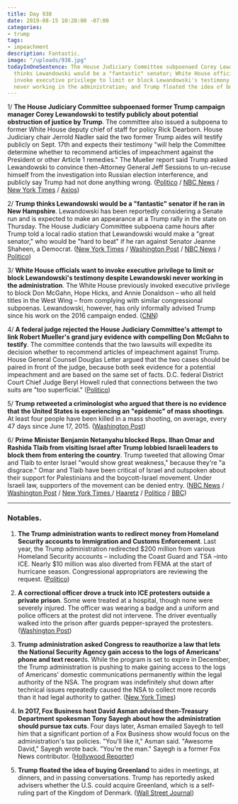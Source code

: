 ```yaml
---
title: Day 938
date: 2019-08-15 10:28:00 -07:00
categories:
- trump
tags:
- impeachment
description: Fantastic.
image: "/uploads/938.jpg"
todayInOneSentence: The House Judiciary Committee subpoenaed Corey Lewandowski; Trump
  thinks Lewandowski would be a "fantastic" senator; White House officials want to
  invoke executive privilege to limit or block Lewandowski's testimony despite Lewandowski
  never working in the administration; and Trump floated the idea of buying Greenland.
---
```


1/ **The House Judiciary Committee subpoenaed former Trump campaign manager Corey Lewandowski to testify publicly about potential obstruction of justice by Trump**. The committee also issued a subpoena to former White House deputy chief of staff for policy Rick Dearborn. House Judiciary chair Jerrold Nadler said the two former Trump aides will testify publicly on Sept. 17th and expects their testimony "will help the Committee determine whether to recommend articles of impeachment against the President or other Article 1 remedies." The Mueller report said Trump asked Lewandowski to convince then-Attorney General Jeff Sessions to un-recuse himself from the investigation into Russian election interference, and publicly say Trump had not done anything wrong. ([Politico](https://www.politico.com/story/2019/08/15/house-dems-subpoena-corey-lewandowski-in-ongoing-trump-obstruction-probe-1464590) / [NBC News](https://www.nbcnews.com/politics/donald-trump/house-panel-subpoenas-corey-lewandowski-amid-possible-senate-run-n1042816) / [New York Times](https://www.nytimes.com/2019/08/15/us/politics/corey-lewandowski-subpoena-obstruction.html) / [Axios](https://www.axios.com/house-judiciary-subpoena-corey-lewandowski-rick-dearborn-808c485a-de0f-424a-b6b9-9a5c92ffdbd4.html))

2/ **Trump thinks Lewandowski would be a "fantastic" senator if he ran in New Hampshire**. Lewandowski has been reportedly considering a Senate run and is expected to make an appearance at a Trump rally in the state on Thursday. The House Judiciary Committee subpoena came hours after Trump told a local radio station that Lewandowski would make a "great senator," who would be "hard to beat" if he ran against Senator Jeanne Shaheen, a Democrat. ([New York Times](https://www.nytimes.com/2019/08/15/us/politics/corey-lewandowski-senate-new-hampshire.html) / [Washington Post](https://www.washingtonpost.com/politics/as-lewandowski-considers-senate-bid-trump-promotes-his-planned-appearance-with-him-at-nh-rally/2019/08/15/5c28f7d8-bf5a-11e9-b873-63ace636af08_story.html) / [NBC News](https://www.nbcnews.com/politics/donald-trump/house-panel-subpoenas-corey-lewandowski-amid-possible-senate-run-n1042816) / [Politico](https://www.politico.com/story/2019/08/15/trump-corey-lewandowski-running-senate-1463654))

3/ **White House officials want to invoke executive privilege to limit or block Lewandowski's testimony despite Lewandowski never working in the administration**. The White House previously invoked executive privilege to block Don McGahn, Hope Hicks, and Annie Donaldson – who all held titles in the West Wing – from complying with similar congressional subpoenas. Lewandowski, however, has only informally advised Trump since his work on the 2016 campaign ended. ([CNN](https://www.cnn.com/2019/08/15/politics/executive-privilege-corey-lewandowski-subpoena-white-house/index.html))

4/ **A federal judge rejected the House Judiciary Committee's attempt to link Robert Mueller's grand jury evidence with compelling Don McGahn to testify**. The committee contends that the two lawsuits will expedite its decision whether to recommend articles of impeachment against Trump. House General Counsel Douglas Letter argued that the two cases should be paired in front of the judge, because both seek evidence for a potential impeachment and are based on the same set of facts. D.C. federal District Court Chief Judge Beryl Howell ruled that connections between the two suits are "too superficial." ([Politico](https://www.politico.com/story/2019/08/14/judge-rejects-mcgahn-grand-jury-lawsuits-1462917))

5/ **Trump retweeted a criminologist who argued that there is no evidence that the United States is experiencing an "epidemic" of mass shootings**. At least four people have been killed in a mass shooting, on average, every 47 days since June 17, 2015. ([Washington Post](https://www.washingtonpost.com/politics/trump-promotes-views-of-a-criminologist-who-says-theres-no-evidence-of-a-mass-shooting-epidemic/2019/08/15/132c31da-bf4b-11e9-b873-63ace636af08_story.html))

6/ **Prime Minister Benjamin Netanyahu blocked Reps. Ilhan Omar and Rashida Tlaib from visiting Israel after Trump lobbied Israeli leaders to block them from entering the country**. Trump tweeted that allowing Omar and Tlaib to enter Israel "would show great weakness," because they're "a disgrace." Omar and Tlaib have been critical of Israel and outspoken about their support for Palestinians and the boycott-Israel movement. Under Israeli law, supporters of the movement can be denied entry. ([NBC News](https://www.nbcnews.com/politics/donald-trump/trump-urges-israel-block-omar-tlaib-visit-n1042691) / [Washington Post](https://www.washingtonpost.com/world/national-security/netanyahu-considers-blocking-omar-tlaib-from-entering-israel-ahead-of-a-planned-weekend-visit/2019/08/15/d69983ce-d15b-4074-8590-c6f69bd4a084_story.html) / [New York Times ](https://www.nytimes.com/2019/08/15/world/middleeast/trump-israel-omar-tlaib.html)/ [Haaretz](https://www.haaretz.com/israel-news/.premium-netanyahu-decides-to-bar-tlaib-omar-from-entering-israel-1.7687973) / [Politico](https://www.politico.com/story/2019/08/15/israel-ilhan-omar-rashida-tlaib-netanyahu-1463655) / [BBC](https://www.bbc.com/news/world-middle-east-49363041))

---

### Notables.

1. **The Trump administration wants to redirect money from Homeland Security accounts to Immigration and Customs Enforcement**. Last year, the Trump administration redirected $200 million from various  Homeland Security accounts – including the Coast Guard and TSA –into ICE. Nearly $10 million was also diverted from FEMA at the start of hurricane season. Congressional appropriators are reviewing the request. ([Politico](https://www.politico.com/story/2019/08/14/trump-administration-federal-funding-ice-1662256))

2. **A correctional officer drove a truck into ICE protesters outside a private prison**. Some were treated at a hospital, though none were severely injured. The officer was wearing a badge and a uniform and police officers at the protest did not intervene. The driver eventually walked into the prison after guards pepper-sprayed the protesters. ([Washington Post](https://www.washingtonpost.com/nation/2019/08/15/video-ice-protesters-hit-truck-guard-rhode-island-wyatt/))

3. **Trump administration asked Congress to reauthorize a law that lets the National Security Agency gain access to the logs of Americans' phone and text recor**ds. While the program is set to expire in December, the Trump administration is pushing to make gaining access to the logs of Americans' domestic communications permanently within the legal authority of the NSA. The program was indefinitely shut down after technical issues repeatedly caused the NSA to collect more records than it had legal authority to gather. ([New York Times](https://www.nytimes.com/2019/08/15/us/politics/trump-nsa-call-records-program.html))

4. **In 2017, Fox Business host David Asman advised then-Treasury Department spokesman Tony Sayegh about how the administration should pursue tax cuts**. Four days later, Asman emailed Sayegh to tell him that a significant portion of a Fox Business show would focus on the administration's tax policies. "You'll like it," Asman said. "Awesome David," Sayegh wrote back. "You're the man." Sayegh is a former Fox News contributor. ([Hollywood Reporter](https://www.hollywoodreporter.com/news/youre-man-fox-news-emails-trump-treasury-team-reveal-coziness-1231461))

5. **Trump floated the idea of buying Greenland** to aides in meetings, at dinners, and in passing conversations. Trump has reportedly asked advisers whether the U.S. could acquire Greenland, which is a self-ruling part of the Kingdom of Denmark. ([Wall Street Journal](https://www.wsj.com/articles/trump-eyes-a-new-real-estate-purchase-greenland-11565904223))